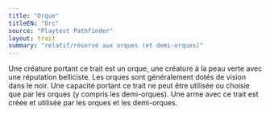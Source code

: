```yaml
---
title: "Orque"
titleEN: "Orc"
source: "Playtest Pathfinder"
layout: trait
summary: "relatif/réservé aux orques (et demi-orques)"
---
```

Une créature portant ce trait est un orque, une créature à la peau verte avec une réputation belliciste. Les orques sont généralement dotés de vision dans le noir. Une capacité portant ce trait ne peut être utilisée ou choisie que par les orques (y compris les demi-orques). Une arme avec ce trait est créée et utilisée par les orques et les demi-orques.
